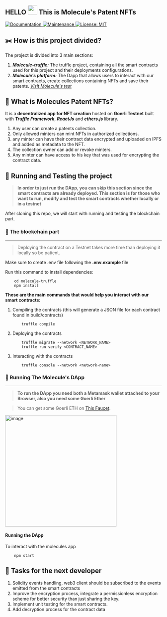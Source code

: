 HELLO <img src="https://raw.githubusercontent.com/MartinHeinz/MartinHeinz/master/wave.gif" width="30px"> This is Molecule's Patent NFTs
---

<p>
  <a href="https://github.com/nour-karoui/molecule-research-nfts#readme" target="_blank">
    <img alt="Documentation" src="https://img.shields.io/badge/documentation-yes-brightgreen.svg" />
  </a>
  <a href="https://github.com/nour-karoui/molecule-research-nfts/graphs/commit-activity" target="_blank">
    <img alt="Maintenance" src="https://img.shields.io/badge/Maintained%3F-yes-green.svg" />
  </a>
  <a href="https://github.com/nour-karoui/molecule-research-nfts/blob/main/license" target="_blank">
    <img alt="License: MIT" src="https://img.shields.io/github/license/bishkou/password-pwnd" />
  </a>
</p>

## ✂️ How is this project divided?
The project is divided into 3 main sections:
1. ***Molecule-truffle:*** The truffle project, containing all the smart contracts used for this project and their deployments configurations.
2. ***Molecule's platform:*** The Dapp that allows users to interact with our smart contracts, create collections containing NFTs and save their patents. [*Visit Molecule's test*](https://nour-karoui.github.io/molecule-research-nfts/)

## 🙌 What is Molecules Patent NFTs?
It is a **decentralized app for NFT creation** hosted on **Goerli Testnet** built with ***Truffle Framework***, ***ReactJs*** and ***ethers.js*** library.
1. Any user can create a patents collection.
2. Only allowed minters can mint NFTs in authorized collections.
3. any minter can have their contract data encrypted and uploaded on IPFS and added as metadata to the NFT.
4. The collection owner can add or revoke minters.
5. Any minter can have access to his key that was used for encrypting the contract data.


## 🎯 Running and Testing the project
> **In order to just run the DApp, you can skip this section since the smart contracts are already deployed. This section is for those who want to run, modify and test the smart contracts whether locally or in a testnet**

After cloning this repo, we will start with running and testing the blockchain part.
### 📒 The blockchain part

---

> Deploying the contract on a Testnet takes more time than deploying it locally so be patient.

Make sure to create .env file following the **.env.example** file

Run this command to install dependencies:
```shell
    cd molecule-truffle
    npm install
```

**These are the main commands that would help you interact with our smart contracts:**
1. Compiling the contracts (this will generate a JSON file for each contract found in build/contracts)
    ```shell
        truffle compile
    ```
2. Deploying the contracts
    ```shell
        truffle migrate --network <NETWORK_NAME>
        truffle run verify <CONTRACT_NAME>
    ```
3. Interacting with the contracts
    ```shell
        truffle console --network <network-name>
    ```
### 🚀 Running The Molecule's DApp

---  	

> **To run the DApp you need both a Metamask wallet attached to your Browser, also you need some Goerli Ether**

> You can get some Goerli ETH on [This Faucet](https://goerlifaucet.com/).

<img width="358" alt="image" src="https://user-images.githubusercontent.com/47257753/211004734-9d0b3b93-606f-4270-9791-22ec10397e1b.png">

#### Running the DApp
To interact with the molecules app
```shell
    npm start
```
## 🔨 Tasks for the next developer
1. Solidity events handling, web3 client should be subscribed to the events emitted from the smart contracts 
2. Improve the encryption process, integrate a permissionless encryption scheme for better security than just sharing the key.
3. Implement unit testing for the smart contracts.
4. Add decryption process for the contract data
